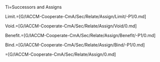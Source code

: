 Ti=Successors and Assigns

Limit.=[G/IACCM-Cooperate-CmA/Sec/Relate/Assign/Limit/-P1/0.md]

Void.=[G/IACCM-Cooperate-CmA/Sec/Relate/Assign/Void/0.md]

Benefit.=[G/IACCM-Cooperate-CmA/Sec/Relate/Assign/Benefit/-P1/0.md]

Bind.=[G/IACCM-Cooperate-CmA/Sec/Relate/Assign/Bind/-P1/0.md]

=[G/IACCM-Cooperate-CmA/Sec/Relate/Assign/0.md]
